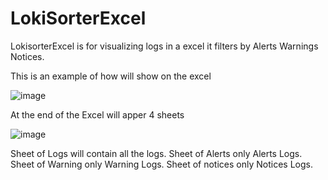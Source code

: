 # LokiSorterExcel
LokisorterExcel is for visualizing logs in a excel it filters by Alerts Warnings Notices.

This is an example of how will show on the excel

![image](https://github.com/NestorGarciaPlatas/LokiSorterExcel/assets/71390692/fbaa20c9-1cee-42aa-becb-2c92c44bf883)



At the end of the Excel will apper 4 sheets 

![image](https://github.com/NestorGarciaPlatas/LokiSorterExcel/assets/71390692/aa12d183-e8c5-4250-831c-1e717facf08c)


Sheet of Logs will contain all the logs.
Sheet of Alerts only Alerts Logs.
Sheet of Warning only Warning Logs.
Sheet of notices only Notices Logs.

